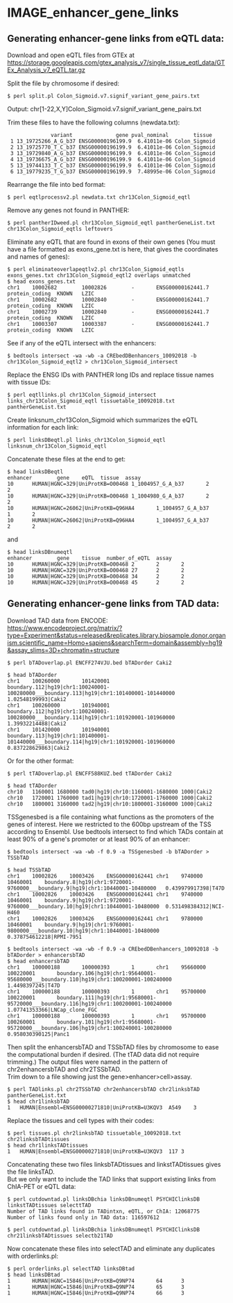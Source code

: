 # IMAGE_enhancer_gene_links

## Generating enhancer-gene links from eQTL data:

Download and open eQTL files from GTEx at https://storage.googleapis.com/gtex_analysis_v7/single_tissue_eqtl_data/GTEx_Analysis_v7_eQTL.tar.gz

Split the file by chromosome if desired:  
```
$ perl split.pl Colon_Sigmoid.v7.signif_variant_gene_pairs.txt
```
Output: chr[1-22,X,Y]Colon_Sigmoid.v7.signif_variant_gene_pairs.txt  

Trim these files to have the following columns (newdata.txt):  
```
              variant              gene pval_nominal        tissue
 1 13_19725266_A_G_b37 ENSG00000196199.9  6.41011e-06 Colon_Sigmoid
 2 13_19725770_T_C_b37 ENSG00000196199.9  6.41011e-06 Colon_Sigmoid
 3 13_19729840_A_G_b37 ENSG00000196199.9  6.41011e-06 Colon_Sigmoid
 4 13_19736675_A_G_b37 ENSG00000196199.9  6.41011e-06 Colon_Sigmoid
 5 13_19744133_T_C_b37 ENSG00000196199.9  6.41011e-06 Colon_Sigmoid
 6 13_19779235_T_G_b37 ENSG00000196199.9  7.48995e-06 Colon_Sigmoid
```
Rearrange the file into bed format:  
```
$ perl eqtlprocessv2.pl newdata.txt chr13Colon_Sigmoid_eqtl  
```
Remove any genes not found in PANTHER:  
```
$ perl pantherIDweed.pl chr13Colon_Sigmoid_eqtl pantherGeneList.txt chr13Colon_Sigmoid_eqtls leftovers  
```
Eliminate any eQTL that are found in exons of their own genes (You must have a file formatted as exons_gene.txt is here, that gives the coordinates and names of genes):  
```
$ perl eliminateoverlapeqtlv2.pl chr13Colon_Sigmoid_eqtls exons_genes.txt chr13Colon_Sigmoid_eqtl2 overlaps unmatched  
$ head exons_genes.txt  
chr1    10002682        10002826        -       ENSG00000162441.7       protein_coding  KNOWN   LZIC  
chr1    10002682        10002840        -       ENSG00000162441.7       protein_coding  KNOWN   LZIC  
chr1    10002739        10002840        -       ENSG00000162441.7       protein_coding  KNOWN   LZIC  
chr1    10003307        10003387        -       ENSG00000162441.7       protein_coding  KNOWN   LZIC  
```
See if any of the eQTL intersect with the enhancers:  
```
$ bedtools intersect -wa -wb -a CREbedDBenhancers_10092018 -b chr13Colon_Sigmoid_eqtl2 > chr13Colon_Sigmoid_intersect  
```
Replace the ENSG IDs with PANTHER long IDs and replace tissue names with tissue IDs:  
```
$ perl eqtllinks.pl chr13Colon_Sigmoid_intersect links_chr13Colon_Sigmoid_eqtl tissuetable_10092018.txt pantherGeneList.txt  
```
Create linksnum_chr13Colon_Sigmoid which summarizes the eQTL information for each link:  
```
$ perl linksDBeqtl.pl links_chr13Colon_Sigmoid_eqtl linksnum_chr13Colon_Sigmoid_eqtl  
```
Concatenate these files at the end to get:  
```
$ head linksDBeqtl  
enhancer        gene    eQTL  tissue  assay  
10      HUMAN|HGNC=329|UniProtKB=O00468 1_1004957_G_A_b37       2       2  
10      HUMAN|HGNC=329|UniProtKB=O00468 1_1004980_G_A_b37       2       2  
10      HUMAN|HGNC=26062|UniProtKB=Q96HA4       1_1004957_G_A_b37       1       2  
10      HUMAN|HGNC=26062|UniProtKB=Q96HA4       1_1004957_G_A_b37       2       2  
```
and  
```
$ head linksDBnumeqtl  
enhancer        gene    tissue  number_of_eQTL  assay  
10      HUMAN|HGNC=329|UniProtKB=O00468 2       2       2  
10      HUMAN|HGNC=329|UniProtKB=O00468 27      2       2  
10      HUMAN|HGNC=329|UniProtKB=O00468 34      2       2  
10      HUMAN|HGNC=329|UniProtKB=O00468 45      2       2  
```

## Generating enhancer-gene links from TAD data:  

Download TAD data from ENCODE:  
https://www.encodeproject.org/matrix/?type=Experiment&status=released&replicates.library.biosample.donor.organism.scientific_name=Homo+sapiens&searchTerm=domain&assembly=hg19&assay_slims=3D+chromatin+structure  

```
$ perl bTADoverlap.pl ENCFF274VJU.bed bTADorder Caki2

$ head bTADorder
chr1    100260000       101420001       boundary.112|hg19|chr1:100240001-100280000___boundary.113|hg19|chr1:101400001-101440000 1.02548199993|Caki2
chr1    100260000       101940001       boundary.112|hg19|chr1:100240001-100280000___boundary.114|hg19|chr1:101920001-101960000 1.39932214488|Caki2
chr1    101420000       101940001       boundary.113|hg19|chr1:101400001-101440000___boundary.114|hg19|chr1:101920001-101960000 0.837228629863|Caki2
```
Or for the other format:  
```
$ perl tTADoverlap.pl ENCFF588KUZ.bed tTADorder Caki2

$ head tTADorder
chr10   1160001 1680000 tad0|hg19|chr10:1160001-1680000 1000|Caki2
chr10   1720001 1760000 tad1|hg19|chr10:1720001-1760000 1000|Caki2
chr10   1800001 3160000 tad2|hg19|chr10:1800001-3160000 1000|Caki2

```

TSSgenesbed is a file containing what functions as the promoters of the genes of interest. Here we restricted to the 600bp upstream of the TSS according to Ensembl. Use bedtools intersect to find which TADs contain at least 90% of a gene's promoter or at least 90% of an enhancer:  
```
$ bedtools intersect -wa -wb -f 0.9 -a TSSgenesbed -b bTADorder > TSSbTAD

$ head TSSbTAD
chr1	10002826	10003426	ENSG00000162441	chr1	9740000	10460001	boundary.8|hg19|chr1:9720001-9760000___boundary.9|hg19|chr1:10440001-10480000	0.439979917398|T47D
chr1	10002826	10003426	ENSG00000162441	chr1	9740000	10460001	boundary.9|hg19|chr1:9720001-9760000___boundary.10|hg19|chr1:10440001-10480000	0.531498384312|NCI-H460
chr1	10002826	10003426	ENSG00000162441	chr1	9780000	10460001	boundary.9|hg19|chr1:9760001-9800000___boundary.10|hg19|chr1:10440001-10480000	0.378754612218|RPMI-7951

$ bedtools intersect -wa -wb -f 0.9 -a CREbedDBenhancers_10092018 -b bTADorder > enhancersbTAD
$ head enhancersbTAD
chr1    100000188       100000393       1       chr1    95660000        100220001       boundary.106|hg19|chr1:95640001-95680000___boundary.110|hg19|chr1:100200001-100240000   1.4498397245|T47D
chr1    100000188       100000393       1       chr1    95700000        100220001       boundary.111|hg19|chr1:95680001-95720000___boundary.116|hg19|chr1:100200001-100240000   1.07741353366|LNCap_clone_FGC
chr1    100000188       100000393       1       chr1    95700000        100260001       boundary.101|hg19|chr1:95680001-95720000___boundary.106|hg19|chr1:100240001-100280000   0.958030390125|Panc1
```
Then split the enhancersbTAD and TSSbTAD files by chromosome to ease the computational burden if desired. (The tTAD data did not require trimming.) The output files were named in the pattern of chr2enhancersbTAD and chr2TSSbTAD.  
Trim down to a file showing just the gene>enhancer>cell>assay.  
```
$ perl TADlinks.pl chr2TSSbTAD chr2enhancersbTAD chr2linksbTAD pantherGeneList.txt
$ head chr1linksbTAD
1	HUMAN|Ensembl=ENSG00000271810|UniProtKB=U3KQV3	A549	3
```
Replace the tissues and cell types with their codes:  
```
$ perl tissues.pl chr2linksbTAD tissuetable_10092018.txt chr2linksbTADtissues 
$ head chr1linksTADtissues
1	HUMAN|Ensembl=ENSG00000271810|UniProtKB=U3KQV3	117	3
```
Concatenating these two files linksbTADtissues and linkstTADtissues gives the file linksTAD.  
But we only want to include the TAD links that support existing links from ChIA-PET or eQTL data:  
```
$ perl cutdowntad.pl linksDBchia linksDBnumeqtl PSYCHIClinksDB linkstTADtissues selecttTAD
Number of TAD links found in TADintxn, eQTL, or ChIA: 12068775
Number of links found only in TAD data: 116597612

$ perl cutdowntad.pl linksDBchia linksDBnumeqtl PSYCHIClinksDB chr21linksbTADtissues selectb21TAD
```
Now concatenate these files into selectTAD and eliminate any duplicates with orderlinks.pl:  
```
$ perl orderlinks.pl selectTAD linksDBtad
$ head linksDBtad
1       HUMAN|HGNC=15846|UniProtKB=Q9NP74       64      3
1       HUMAN|HGNC=15846|UniProtKB=Q9NP74       65      3
1       HUMAN|HGNC=15846|UniProtKB=Q9NP74       66      3
```
